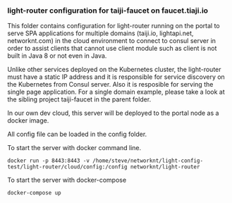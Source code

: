 ### light-router configuration for taiji-faucet on faucet.tiaji.io

This folder contains configuration for light-router running on the portal to serve SPA applications for multiple domains (taiji.io, lightapi.net, networknt.com) in the cloud environment to connect to consul server in order to assist clients that cannot use client module such as client is not built in Java 8 or not even in Java. 

Unlike other services deployed on the Kubernetes cluster, the light-router must have a static IP address and it is responsible for service discovery on the Kubernetes from Consul server. Also it is resposible for serving the single page application. For a single domain example, please take a look at the sibling project taiji-faucet in the parent folder. 

In our own dev cloud, this server will be deployed to the portal node as a docker image. 

All config file can be loaded in the config folder.

To start the server with docker command line. 

```
docker run -p 8443:8443 -v /home/steve/networknt/light-config-test/light-router/cloud/config:/config networknt/light-router
```


To start the server with docker-compose

```
docker-compose up
```
